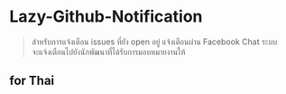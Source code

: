# Lazy-Github-Notification

> สำหรับการแจ้งเตือน issues ที่ยัง open อยู่
> แจ้งเตือนผ่าน Facebook Chat
> ระบบจะแจ้งเตือนไปยังนักพัฒนาที่ได้รับการมอบหมายงานให้

## for Thai